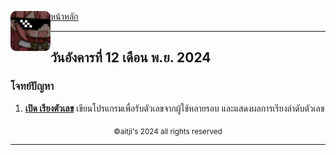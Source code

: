 <div align="left">
    <img src="https://raw.githubusercontent.com/aitji/practice/refs/heads/main/img/aitji-round.png" alt="aitji" align="left" width="64" height="auto">
    <p>
    <a href="../">หน้าหลัก</a>
    </p>
</div>

<hr>

## วันอังคารที่ 12 เดือน พ.ย. 2024

### โจทย์ปัญหา
1. **[เปิด เรียงตัวเลข](./sort/)** เขียนโปรแกรมเพื่อรับตัวเลขจากผู้ใช้หลายรอบ และแสดงผลการเรียงลำดับตัวเลข


<div align="center"><sub>©aitji's 2024 all rights reserved</sub></div>
<hr>